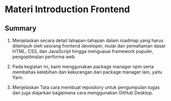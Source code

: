 # Materi Introduction Frontend

## Summary

1. Menjelaskan secara detail tahapan-tahapan dalam roadmap yang harus ditempuh oleh seorang frontend developer, mulai dari pemahaman dasar HTML, CSS, dan JavaScript hingga menguasai framework populer, pengoptimalan performa web.

2. Pada kegiatan ini, kami menggunakan package manager npm serta membahas kelebihan dan kekurangan dari package manager lain, yaitu Yarn.

3. Menjelaskan Tata cara membuat repository untuk pengumpulan tugas dan juga diajarkan bagaimana
cara menggunakan GitHub Desktop.